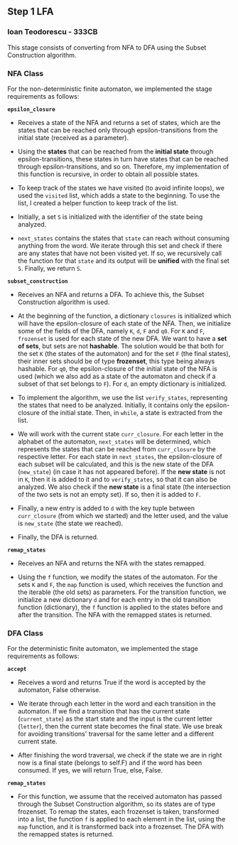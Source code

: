 ## Step 1 LFA

### Ioan Teodorescu - 333CB

This stage consists of converting from NFA to DFA using the Subset Construction algorithm.

### NFA Class

For the non-deterministic finite automaton, we implemented the stage requirements as follows:

**`epsilon_closure`**

* Receives a state of the NFA and returns a set of states, which are the states that can be reached only through epsilon-transitions from the initial state (received as a parameter).

* Using the **states** that can be reached from the **initial state** through epsilon-transitions, these states in turn have states that can be reached through epsilon-transitions, and so on. Therefore, my implementation of this function is recursive, in order to obtain all possible states.

* To keep track of the states we have visited (to avoid infinite loops), we used the `visited` list, which adds a state to the beginning. To use the list, I created a helper function to keep track of the list.

* Initially, a set `S` is initialized with the identifier of the state being analyzed.

* `next_states` contains the states that `state` can reach without consuming anything from the word. We iterate through this set and check if there are any states that have not been visited yet. If so, we recursively call the function for that `state` and its output will be **unified** with the final set `S`. Finally, we return `S`.

**`subset_construction`**

* Receives an NFA and returns a DFA. To achieve this, the Subset Construction algorithm is used.

* At the beginning of the function, a dictionary `closures` is initialized which will have the epsilon-closure of each state of the NFA. Then, we initialize some of the fields of the DFA, namely `K`, `d`, `F` and `q0`. For `K` and `F`, `frozenset` is used for each state of the new DFA. We want to have a **set of sets**, but sets are not **hashable**. The solution would be that both for the set `K` (the states of the automaton) and for the set `F` (the final states), their inner sets should be of type **frozenset**, this type being always hashable. For `q0`, the epsilon-closure of the initial state of the NFA is used (which we also add as a state of the automaton and check if a subset of that set belongs to `F`). For `d`, an empty dictionary is initialized.

* To implement the algorithm, we use the list `verify_states`, representing the states that need to be analyzed. Initially, it contains only the epsilon-closure of the initial state. Then, in `while`, a state is extracted from the list.

* We will work with the current state `curr_closure`. For each letter in the alphabet of the automaton, `next_states` will be determined, which represents the states that can be reached from `curr_closure` by the respective letter. For each state in `next_states`, the epsilon-closure of each subset will be calculated, and this is the new state of the DFA (`new_state`) (in case it has not appeared before). If the **new state** is not in `K`, then it is added to it and to `verify_states`, so that it can also be analyzed. We also check if the **new state** is a final state (the intersection of the two sets is not an empty set). If so, then it is added to `F`.

* Finally, a new entry is added to `d` with the key tuple between `curr_closure` (from which we started) and the letter used, and the value is `new_state` (the state we reached).

* Finally, the DFA is returned.

**`remap_states`**

* Receives an NFA and returns the NFA with the states remapped.

* Using the `f` function, we modify the states of the automaton. For the sets `K` and `F`, the `map` function is used, which receives the function and the iterable (the old sets) as parameters. For the transition function, we initialize a new dictionary `d` and for each entry in the old transition function (dictionary), the `f` function is applied to the states before and after the transition. The NFA with the remapped states is returned.

### DFA Class

For the deterministic finite automaton, we implemented the stage requirements as follows:

**`accept`**

* Receives a word and returns True if the word is accepted by the automaton, False otherwise.

* We iterate through each letter in the word and each transition in the automaton. If we find a transition that has the current state (`current_state`) as the start state and the input is the current letter (`letter`), then the current state becomes the final state. We use break for avoiding transitions' traversal for the same letter and a different current state. 
* After finishing the word traversal, we check if the state we are in right now is a final state (belongs to self.F) and if the word has been consumed. If yes, we will return True, else, False. 


**`remap_states`**

* For this function, we assume that the received automaton has passed through the Subset Construction algorithm,
so its states are of type frozenset. To remap the states, each frozenset is taken, transformed into a list,
the function `f` is applied to each element in the list, using the `map` function, and it is transformed back into a frozenset.
The DFA with the remapped states is returned.
